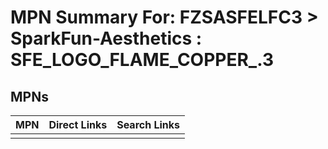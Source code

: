 



# MPN Summary For: FZSASFELFC3 > SparkFun-Aesthetics : SFE_LOGO_FLAME_COPPER_.3

## MPNs
  

|MPN|Direct Links|Search Links|
| :--- | :--- | :--- |
||||
